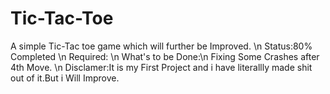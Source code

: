 # Tic-Tac-Toe
A simple Tic-Tac toe game which will further be Improved. \n
Status:80% Completed \n
Required: \n
What's to be Done:\n
Fixing Some Crashes after 4th Move. \n
Disclamer:It is my First Project and i have literallly made shit out of it.But i Will Improve.

